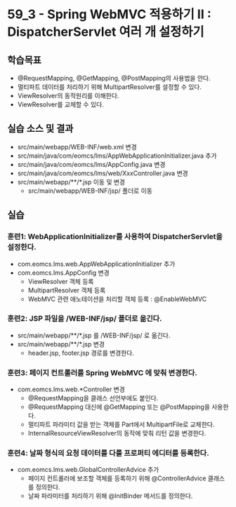 # 59_3 - Spring WebMVC 적용하기 II : DispatcherServlet 여러 개 설정하기

## 학습목표

- @RequestMapping, @GetMapping, @PostMapping의 사용법을 안다.
- 멀티파트 데이터를 처리하기 위해 MultipartResolver를 설정할 수 있다.
- ViewResolver의 동작원리를 이해한다.
- ViewResolver를 교체할 수 있다.

## 실습 소스 및 결과

- src/main/webapp/WEB-INF/web.xml 변경
- src/main/java/com/eomcs/lms/AppWebApplicationInitializer.java 추가
- src/main/java/com/eomcs/lms/AppConfig.java 변경
- src/main/java/com/eomcs/lms/web/XxxController.java 변경
- src/main/webapp/**/*.jsp 이동 및 변경
  - src/main/webapp/WEB-INF/jsp/ 폴더로 이동
  
## 실습  

### 훈련1: WebApplicationInitializer를 사용하여 DispatcherServlet을 설정한다.

- com.eomcs.lms.web.AppWebApplicationInitializer 추가 
- com.eomcs.lms.AppConfig 변경
  - ViewResolver 객체 등록
  - MultipartResolver 객체 등록
  - WebMVC 관련 애노테이션을 처리할 객체 등록 : @EnableWebMVC
 

### 훈련2: JSP 파일을 /WEB-INF/jsp/ 폴더로 옮긴다.

- src/main/webapp/**/*.jsp 를 /WEB-INF/jsp/ 로 옮긴다.
- src/main/webapp/**/*.jsp 변경
  - header.jsp, footer.jsp 경로를 변경한다.

### 훈련3: 페이지 컨트롤러를 Spring WebMVC 에 맞춰 변경한다.

- com.eomcs.lms.web.*Controller 변경
  - @RequestMapping을 클래스 선언부에도 붙인다.
  - @RequestMapping 대신에 @GetMapping 또는 @PostMapping을 사용한다.
  - 멀티파트 파라미터 값을 받는 객체를 Part에서 MultipartFile로 교체한다.
  - InternalResourceViewResolver의 동작에 맞춰 리턴 값을 변경한다.

### 훈련4: 날짜 형식의 요청 데이터를 다룰 프로퍼티 에디터를 등록한다.

- com.eomcs.lms.web.GlobalControllerAdvice 추가 
  - 페이지 컨트롤러에 보조할 객체를 등록하기 위해 @ControllerAdvice 클래스를 정의한다.
  - 날짜 파라미터를 처리하기 위해 @InitBinder 메서드를 정의한다.

